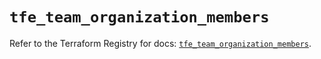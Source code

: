 # `tfe_team_organization_members`

Refer to the Terraform Registry for docs: [`tfe_team_organization_members`](https://registry.terraform.io/providers/hashicorp/tfe/0.60.0/docs/resources/team_organization_members).
